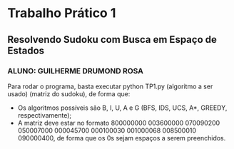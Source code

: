 # Trabalho Prático 1
## Resolvendo Sudoku com Busca em Espaço de Estados

### ALUNO: GUILHERME DRUMOND ROSA

Para rodar o programa, basta executar python TP1.py (algoritmo a ser usado) (matriz do sudoku), de forma que:
- Os algoritmos possíveis são B, I, U, A e G (BFS, IDS, UCS, A*, GREEDY, respectivamente);
- A matriz deve estar no formato 800000000 003600000 070090200 050007000 000045700 000100030 001000068 008500010 090000400, de forma que os 0s sejam espaços a serem preenchidos.
